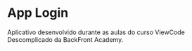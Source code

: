 # App Login

Aplicativo desenvolvido durante as aulas do curso ViewCode Descomplicado da BackFront Academy.
